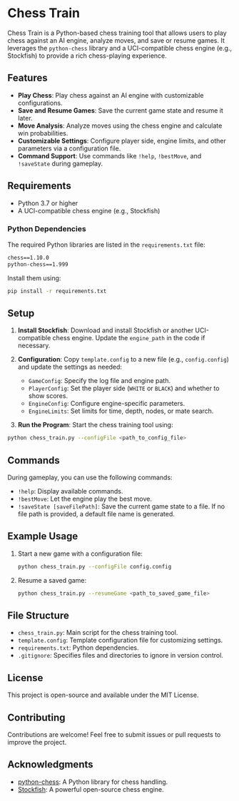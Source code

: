 # Chess Train

Chess Train is a Python-based chess training tool that allows users to play chess against an AI engine, analyze moves, and save or resume games. It leverages the `python-chess` library and a UCI-compatible chess engine (e.g., Stockfish) to provide a rich chess-playing experience.

## Features

- **Play Chess**: Play chess against an AI engine with customizable configurations.
- **Save and Resume Games**: Save the current game state and resume it later.
- **Move Analysis**: Analyze moves using the chess engine and calculate win probabilities.
- **Customizable Settings**: Configure player side, engine limits, and other parameters via a configuration file.
- **Command Support**: Use commands like `!help`, `!bestMove`, and `!saveState` during gameplay.

## Requirements

- Python 3.7 or higher
- A UCI-compatible chess engine (e.g., Stockfish)

### Python Dependencies

The required Python libraries are listed in the `requirements.txt` file:

```txt
chess==1.10.0
python-chess==1.999
```

Install them using:

```bash
pip install -r requirements.txt
```

## Setup

1. **Install Stockfish**: Download and install Stockfish or another UCI-compatible chess engine. Update the `engine_path` in the code if necessary.
2. **Configuration**: Copy `template.config` to a new file (e.g., `config.config`) and update the settings as needed:
   - `GameConfig`: Specify the log file and engine path.
   - `PlayerConfig`: Set the player side (`WHITE` or `BLACK`) and whether to show scores.
   - `EngineConfig`: Configure engine-specific parameters.
   - `EngineLimits`: Set limits for time, depth, nodes, or mate search.

3. **Run the Program**: Start the chess training tool using:

```bash
python chess_train.py --configFile <path_to_config_file>
```

## Commands

During gameplay, you can use the following commands:

- `!help`: Display available commands.
- `!bestMove`: Let the engine play the best move.
- `!saveState [saveFilePath]`: Save the current game state to a file. If no file path is provided, a default file name is generated.

## Example Usage

1. Start a new game with a configuration file:

    ```bash
    python chess_train.py --configFile config.config
    ```

2. Resume a saved game:

    ```bash
    python chess_train.py --resumeGame <path_to_saved_game_file>
    ```

## File Structure

- `chess_train.py`: Main script for the chess training tool.
- `template.config`: Template configuration file for customizing settings.
- `requirements.txt`: Python dependencies.
- `.gitignore`: Specifies files and directories to ignore in version control.

## License

This project is open-source and available under the MIT License.

## Contributing

Contributions are welcome! Feel free to submit issues or pull requests to improve the project.

## Acknowledgments

- [python-chess](https://python-chess.readthedocs.io/): A Python library for chess handling.
- [Stockfish](https://stockfishchess.org/): A powerful open-source chess engine.
